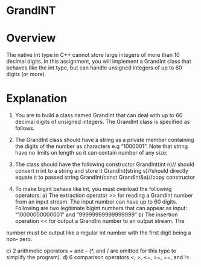 # GrandINT

# Overview
The native int type in C++ cannot store large integers of more than 10 decimal digits. In this assignment, you will implement a GrandInt class that behaves like the int type, but can handle unsigned integers of up to 60 digits (or more).

# Explanation

1. You are to build a class named GrandInt that can deal with up to 60 decimal digits of
unsigned integers. The GrandInt class is specified as follows.
2. The GrandInt class should have a string as a private member containing the digits of the
number as characters e.g “1000001”. Note that string have no limits on length so it can
contain number of any size;
3. The class should have the following constructor
GrandInt(int n)// should convert n int to a string and store it
GrandInt(string s)//should directly equate it to passed string
GrandInt(const GrandInt&a)//copy constructor

4. To make bigint behave like int, you must overload the following operators:
a) The extraction operator >> for reading a GrandInt number from an input stream. The
input number can have up to 60 digits. Following are two legitimate bigint numbers
that can appear as input: “10000000000001” and “99999999999999999”
b) The insertion operation << for output a GrandInt number to an output stream. The

number must be output like a regular int number with the first digit being a non-
zero.

c) 2 arithmetic operators + and – (*, and / are omitted for this type to simplify the
program).
d) 6 comparison operators <, >, <=, >=, ==, and !=.
